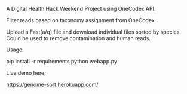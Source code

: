 A Digital Health Hack Weekend Project using OneCodex API. 

Filter reads based on taxonomy assignment from OneCodex.

Upload a Fast(a/q) file and download individual files sorted by species. Could be used to remove contamination and human reads. 

Usage: 

pip install -r requirements
python webapp.py

Live demo here:

https://genome-sort.herokuapp.com/
